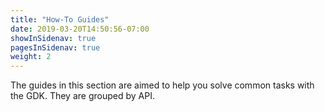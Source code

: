 ```yaml
---
title: "How-To Guides"
date: 2019-03-20T14:50:56-07:00
showInSidenav: true
pagesInSidenav: true
weight: 2
---
```


The guides in this section are aimed to help you solve common tasks with
the GDK. They are grouped by API.
